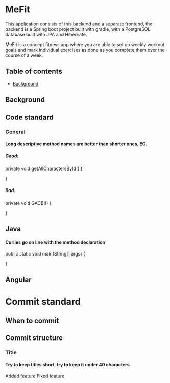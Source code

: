 # MeFit
This application consists of this backend and a separate frontend, the backend is a Spring boot project
built with gradle, with a PostgreSQL database built with JPA and Hibernate. 

MeFit is a concept fitness app where you are able to set up weekly workout goals and mark individual
exercises as done as you complete them over the course of a week.

## Table of contents

- [Background](https://github.com/Epiko1994/MeFitBackend/tree/readme#Background)

## Background

## Code standard


### General
#### Long descriptive method names are better than shorter ones, EG.
##### Good:
private void getAllCharactersById() {

}

##### Bad:
private void GACBI() {

}

## Java
#### Curlies go on line with the method declaration

public static void main(String[] args) {

}

## Angular


# Commit standard

## When to commit


## Commit structure
### Title
#### Try to keep titles short, try to keep it under 40 characters
Added feature
Fixed feature